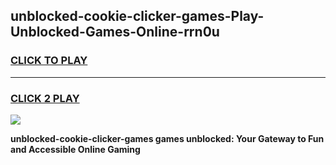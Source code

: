 
## unblocked-cookie-clicker-games-Play-Unblocked-Games-Online-rrn0u
<h3>
<a href="https://premium76.site?title=unblocked-cookie-clicker-games&ref=24A">CLICK TO PLAY</a></h3>
<hr>

<h3>
<a href="https://premium76.site?title=unblocked-cookie-clicker-games&ref=24A">CLICK 2 PLAY</a>
  
</h3>

<a href="https://premium76.site?title=unblocked-cookie-clicker-games&ref=24A"><img src="https://clearcache.store/games.png"></a>


**unblocked-cookie-clicker-games games unblocked: Your Gateway to Fun and Accessible Online Gaming**
